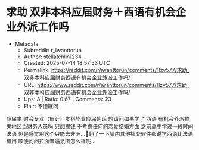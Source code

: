 # 求助 双非本科应届财务＋西语有机会企业外派工作吗

- Metadata:
  - Subreddit: r_iwanttorun
  - Author: stellatehlin1234
  - Created: 2025-07-14 18:57:53 UTC
  - Permalink: https://reddit.com/r/iwanttorun/comments/1lzv577/求助_双非本科应届财务西语有机会企业外派工作吗/
  - URL: https://www.reddit.com/r/iwanttorun/comments/1lzv577/求助_双非本科应届财务西语有机会企业外派工作吗/
  - Ups: 3 | Ratio: 0.67 | Comments: 23
  - Flair: 不懂就问


应届生 财会专业（审计）本科毕业应届的话 想请问如果学了 西语
有机会外派拉美地区当财务人员吗 只想攒钱 不考虑任何的恋爱结婚方面
之前高中学过一段时间法语
但是感觉用这个只能去非洲…🥲翻了一下墙内其他社交软件都说学西语比法语有用
顺便问问拉面普遍氛围怎么样呢…


